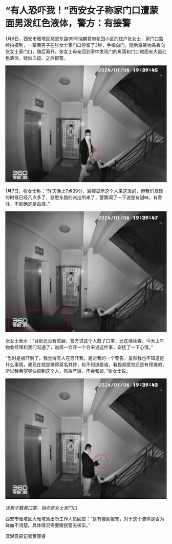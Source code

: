 # “有人恐吓我！”西安女子称家门口遭蒙面男泼红色液体，警方：有接警

1月6日，西安市雁塔区慈恩东路99号瑞麟君府花园小区的住户张女士，家门口监控拍摄到，一蒙面男子在张女士家门口停留了3秒，手指向门，随后将某物品丢向张女士家门口，随后离开。张女士母亲回到家中发现门的角落和门口地面有大量红色液体，疑似血迹。之后报警。

![210d2764eff899d66a4089d169e7b0f2.jpg](https://raw.githubusercontent.com/qqhsx/qqnews_image/main/2024/01/07/“有人恐吓我！”西安女子称家门口遭蒙面男泼红色液体，警方：有接警/210d2764eff899d66a4089d169e7b0f2.jpg)

1月7日，张女士称：“昨天晚上7点39分，监控显示这个人来这泼的，但我们发现的时候已经八点多了，慈恩东路的派出所来了，警察闻了一下说是有甜味，有香味，不能确定是血液。”

![c8e43d87d75509c331fcd19eb926f860.jpg](https://raw.githubusercontent.com/qqhsx/qqnews_image/main/2024/01/07/“有人恐吓我！”西安女子称家门口遭蒙面男泼红色液体，警方：有接警/c8e43d87d75509c331fcd19eb926f860.jpg)

张女士表示：“目前还没有进展，警方说这个人戴了口罩，还在继续查，今天上午物业经理和我们沟通了，说周一会开一个会来说这件事，安抚了一下心情。”

“当时是被吓到了，我觉得有人在恐吓我，是对我的一个警告，虽然我也不知道是什么事情，我现在就是觉得莫名其妙，也不知道是谁，看视频感觉还是有预谋的，所以我希望尽快抓到这个人，然后严惩，不会和谈。”张女士说。

![23aabaf1d0c38f21f9ee3dcdca6c0c48.jpg](https://raw.githubusercontent.com/qqhsx/qqnews_image/main/2024/01/07/“有人恐吓我！”西安女子称家门口遭蒙面男泼红色液体，警方：有接警/23aabaf1d0c38f21f9ee3dcdca6c0c48.jpg)

 _该男子戴着口罩，指向张女士家门口_

西安市雁塔区大雁塔派出所工作人员回应：“是有接到报警，对于这个液体是否为鲜血不清楚。具体情况需要跟民警去核实。”

潇湘晨报记者黄康睿

